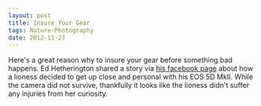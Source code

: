 ```yaml
---
layout: post
title: Insure Your Gear
tags: Nature-Photography
date: 2012-11-27
---
```

<p>Here's a great reason why to insure your gear before something bad happens. Ed Hetherington shared a story via <a href="http://www.facebook.com/media/set/?set=a.10152269804305542.929748.117291240541&type=1">his facebook page</a> about how a lioness decided to get up close and personal with his EOS 5D MkII. While the camera did not survive, thankfully it looks like the lioness didn't suffer any injuries from her curiosity.</p>
